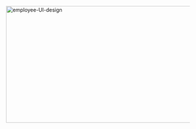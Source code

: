 
<img src="https://socialify.git.ci/Nosihle-Mthembu/employee-UI-design/image?language=1&owner=1&name=1&stargazers=1&theme=Light" alt="employee-UI-design" width="640" height="320" />
